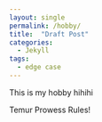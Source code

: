 ```yaml
---
layout: single
permalink: /hobby/
title:  "Draft Post"
categories: 
  - Jekyll
tags:
  - edge case
---
```


This is my hobby hihihi

Temur Prowess Rules!